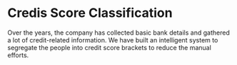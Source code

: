 # Credis Score Classification
Over the years, the company has collected basic bank details and gathered a lot of credit-related information.
We have built an intelligent system to segregate the people into credit score brackets to reduce the manual efforts.

